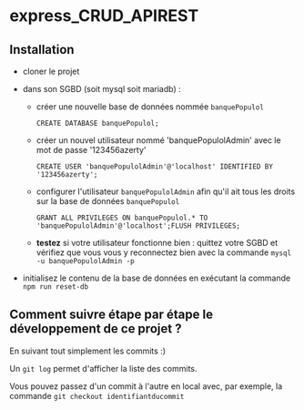 # express_CRUD_APIREST

## Installation

- cloner le projet
- dans son SGBD (soit mysql soit mariadb) : 
    - créer une nouvelle base de données nommée `banquePopulol`

        `CREATE DATABASE banquePopulol;`

    - créer un nouvel utilisateur nommé 'banquePopulolAdmin' avec le mot de passe '123456azerty'

        `CREATE USER 'banquePopulolAdmin'@'localhost' IDENTIFIED BY '123456azerty';`

    - configurer l'utilisateur `banquePopulolAdmin` afin qu'il ait tous les droits sur la base de données `banquePopulol` 

        `GRANT ALL PRIVILEGES ON banquePopulol.* TO 'banquePopulolAdmin'@'localhost';FLUSH PRIVILEGES;`
    - **testez** si votre utilisateur fonctionne bien : quittez votre SGBD et vérifiez que vous vous y reconnectez bien avec la commande `mysql -u banquePopulolAdmin -p` 

- initialisez le contenu de la base de données en exécutant la commande `npm run reset-db`

## Comment suivre étape par étape le développement de ce projet ?

En suivant tout simplement les commits :) 

Un `git log` permet d'afficher la liste des commits.

Vous pouvez passez d'un commit à l'autre en local avec, par exemple, la commande `git checkout identifiantducommit`
